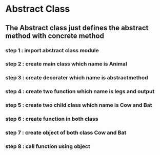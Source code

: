 # Abstract Class

## The Abstract class just defines the abstract method with concrete method

### step 1 : import abstract class module

### step 2 : create main class which name is Animal

### step 3 : create decorater which name is abstractmethod

### step 4 : create two function which name is legs and output

### step 5 : create two child class which name is Cow and Bat

### step 6 : create function in both class

### step 7 : create object of both class Cow and Bat

### step 8 : call function using object
